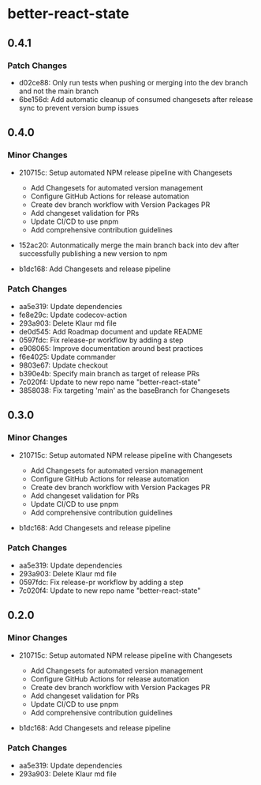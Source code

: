 # better-react-state

## 0.4.1

### Patch Changes

- d02ce88: Only run tests when pushing or merging into the dev branch and not the main branch
- 6be156d: Add automatic cleanup of consumed changesets after release sync to prevent version bump issues

## 0.4.0

### Minor Changes

- 210715c: Setup automated NPM release pipeline with Changesets
  - Add Changesets for automated version management
  - Configure GitHub Actions for release automation
  - Create dev branch workflow with Version Packages PR
  - Add changeset validation for PRs
  - Update CI/CD to use pnpm
  - Add comprehensive contribution guidelines

- 152ac20: Autonmatically merge the main branch back into dev after successfully publishing a new version to npm
- b1dc168: Add Changesets and release pipeline

### Patch Changes

- aa5e319: Update dependencies
- fe8e29c: Update codecov-action
- 293a903: Delete Klaur md file
- de0d545: Add Roadmap document and update README
- 0597fdc: Fix release-pr workflow by adding a step
- e908065: Improve documentation around best practices
- f6e4025: Update commander
- 9803e67: Update checkout
- b390e4b: Specify main branch as target of release PRs
- 7c020f4: Update to new repo name "better-react-state"
- 3858038: Fix targeting 'main' as the baseBranch for Changesets

## 0.3.0

### Minor Changes

- 210715c: Setup automated NPM release pipeline with Changesets
  - Add Changesets for automated version management
  - Configure GitHub Actions for release automation
  - Create dev branch workflow with Version Packages PR
  - Add changeset validation for PRs
  - Update CI/CD to use pnpm
  - Add comprehensive contribution guidelines

- b1dc168: Add Changesets and release pipeline

### Patch Changes

- aa5e319: Update dependencies
- 293a903: Delete Klaur md file
- 0597fdc: Fix release-pr workflow by adding a step
- 7c020f4: Update to new repo name "better-react-state"

## 0.2.0

### Minor Changes

- 210715c: Setup automated NPM release pipeline with Changesets
  - Add Changesets for automated version management
  - Configure GitHub Actions for release automation
  - Create dev branch workflow with Version Packages PR
  - Add changeset validation for PRs
  - Update CI/CD to use pnpm
  - Add comprehensive contribution guidelines

- b1dc168: Add Changesets and release pipeline

### Patch Changes

- aa5e319: Update dependencies
- 293a903: Delete Klaur md file
